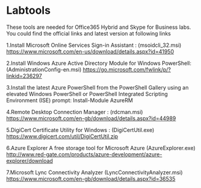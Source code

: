 # Labtools
These tools are needed for Office365 Hybrid and Skype for Business labs. 
You could find the official links and latest version at following links

1.Install Microsoft Online Services Sign-in Assistant : (msoidcli_32.msi)
https://www.microsoft.com/en-us/download/details.aspx?id=41950

2.Install Windows Azure Active Directory Module for Windows PowerShell:(AdministrationConfig-en.msi)
https://go.microsoft.com/fwlink/p/?linkid=236297

3.Install the latest Azure PowerShell from the PowerShell Gallery using an elevated Windows PowerShell or PowerShell Integrated Scripting Environment (ISE) prompt:
Install-Module AzureRM

4.Remote Desktop Connection Manager : (rdcman.msi)
https://www.microsoft.com/en-gb/download/details.aspx?id=44989

5.DigiCert Certificate Utility for Windows : (DigiCertUtil.exe)
https://www.digicert.com/util/DigiCertUtil.zip

6.Azure Explorer A free storage tool for Microsoft Azure (AzureExplorer.exe)
http://www.red-gate.com/products/azure-development/azure-explorer/download

7.Microsoft Lync Connectivity Analyzer (LyncConnectivityAnalyzer.msi)
https://www.microsoft.com/en-gb/download/details.aspx?id=36535

